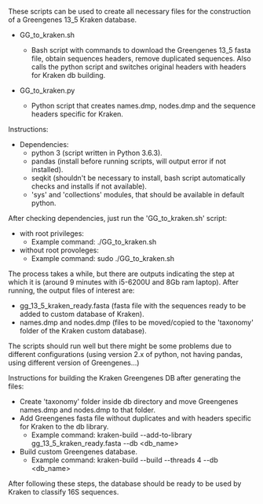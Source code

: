These scripts can be used to create all necessary files for the construction of a Greengenes 13_5 Kraken database.

- GG_to_kraken.sh
  - Bash script with commands to download the Greengenes 13_5 fasta file, obtain sequences headers, remove duplicated sequences. Also calls the python script and switches original headers with headers for Kraken db building.
  

- GG_to_kraken.py
  - Python script that creates names.dmp, nodes.dmp and the sequence headers specific for Kraken.

Instructions:

- Dependencies:
  - python 3 (script written in Python 3.6.3).
  - pandas (install before running scripts, will output error if not installed).
  - seqkit (shouldn't be necessary to install, bash script automatically checks and installs if not available).
  - 'sys' and 'collections' modules, that should be available in default python.
  
 After checking dependencies, just run the 'GG_to_kraken.sh' script:
  - with root privileges:
    - Example command: ./GG_to_kraken.sh
  - without root provoleges:
    - Example command: sudo ./GG_to_kraken.sh

The process takes a while, but there are outputs indicating the step at which it is (around 9 minutes with i5-6200U and 8Gb ram laptop).
After running, the output files of interest are:
  - gg_13_5_kraken_ready.fasta (fasta file with the sequences ready to be added to custom database of Kraken).
  - names.dmp and nodes.dmp (files to be moved/copied to the 'taxonomy' folder of the Kraken custom database).
  
The scripts should run well but there might be some problems due to different configurations (using version 2.x of python, not having pandas, using different version of Greengenes...) 
  
Instructions for building the Kraken Greengenes DB after generating the files:

- Create 'taxonomy' folder inside db directory and move Greengenes names.dmp and nodes.dmp to that folder.
- Add Greengenes fasta file without duplicates and with headers specific for Kraken to the db library.
  - Example command: kraken-build --add-to-library gg_13_5_kraken_ready.fasta --db <db_name>
- Build custom Greengenes database.
  - Example command: kraken-build --build --threads 4 --db <db_name>
  
After following these steps, the database should be ready to be used by Kraken to classify 16S sequences.
